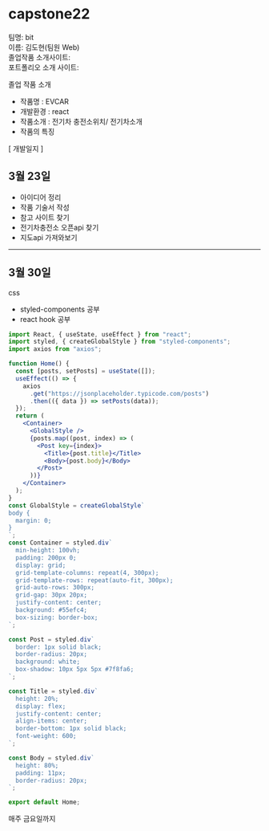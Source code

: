 # capstone22

팀명: bit<br>
이름: 김도현(팀원 Web)<br>
졸업작품 소개사이트:<br>
포트폴리오 소개 사이트:<br>


졸업 작품 소개
- 작품명 : EVCAR
- 개발환경 : react
- 작품소개 : 전기차 충전소위치/ 전기차소개
- 작품의 특징


[ 개발일지 ]
## 3월 23일

- 아이디어 정리 
- 작품 기술서 작성
- 참고 사이트 찾기
- 전기차충전소 오픈api 찾기
- 지도api 가져와보기

***
## 3월 30일

css
- styled-components 공부
- react hook 공부

```jsx
import React, { useState, useEffect } from "react";
import styled, { createGlobalStyle } from "styled-components";
import axios from "axios";

function Home() {
  const [posts, setPosts] = useState([]);
  useEffect(() => {
    axios
      .get("https://jsonplaceholder.typicode.com/posts")
      .then(({ data }) => setPosts(data));
  });
  return (
    <Container>
      <GlobalStyle />
      {posts.map((post, index) => (
        <Post key={index}>
          <Title>{post.title}</Title>
          <Body>{post.body}</Body>
        </Post>
      ))}
    </Container>
  );
}
const GlobalStyle = createGlobalStyle`
body {
  margin: 0;
}
`;
const Container = styled.div`
  min-height: 100vh;
  padding: 200px 0;
  display: grid;
  grid-template-columns: repeat(4, 300px);
  grid-template-rows: repeat(auto-fit, 300px);
  grid-auto-rows: 300px;
  grid-gap: 30px 20px;
  justify-content: center;
  background: #55efc4;
  box-sizing: border-box;
`;

const Post = styled.div`
  border: 1px solid black;
  border-radius: 20px;
  background: white;
  box-shadow: 10px 5px 5px #7f8fa6;
`;

const Title = styled.div`
  height: 20%;
  display: flex;
  justify-content: center;
  align-items: center;
  border-bottom: 1px solid black;
  font-weight: 600;
`;

const Body = styled.div`
  height: 80%;
  padding: 11px;
  border-radius: 20px;
`;

export default Home;
```


매주 금요일까지
